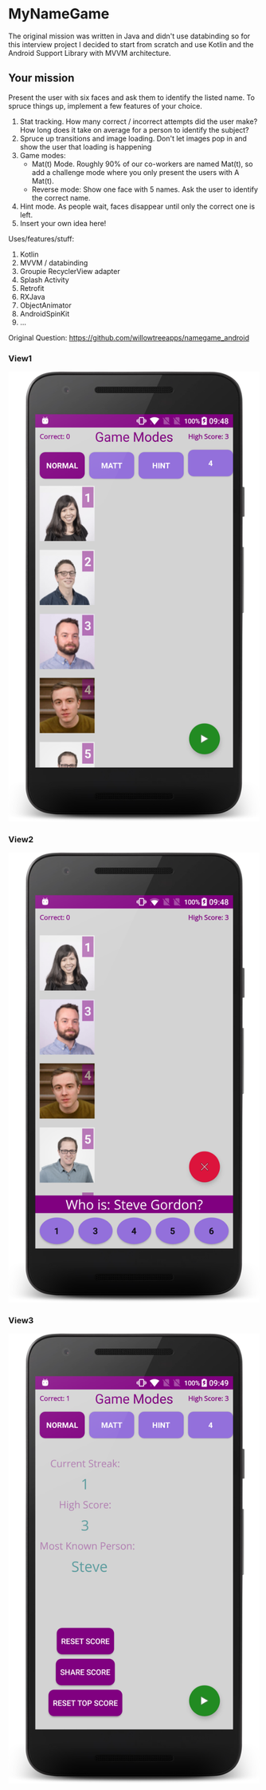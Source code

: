 # MyNameGame

The original mission was written in Java and didn't use databinding so for this interview project I decided to start from scratch and use Kotlin and the Android Support Library with MVVM architecture.

## Your mission

Present the user with six faces and ask them to identify the listed name. To spruce things up, implement a few features of your choice.

1. Stat tracking. How many correct / incorrect attempts did the user make? How long does it take on average for a person to identify the subject?
2. Spruce up transitions and image loading.  Don't let images pop in and show the user that loading is happening
3. Game modes:
    * Mat(t) Mode. Roughly 90% of our co-workers are named Mat(t), so add a challenge mode where you only present the users with A Mat(t).
    * Reverse mode: Show one face with 5 names. Ask the user to identify the correct name.
4. Hint mode. As people wait, faces disappear until only the correct one is left.
5. Insert your own idea here!

Uses/features/stuff:
1. Kotlin
2. MVVM / databinding
3. Groupie RecyclerView adapter
4. Splash Activity
5. Retrofit
6. RXJava
7. ObjectAnimator
8. AndroidSpinKit
9. ...

Original Question: https://github.com/willowtreeapps/namegame_android

### View1
![Question](https://github.com/SeaRoth/MyNameGame/blob/master/1.png?raw=true)

### View2
![Question](https://github.com/SeaRoth/MyNameGame/blob/master/2.png?raw=true)

### View3
![Question](https://github.com/SeaRoth/MyNameGame/blob/master/3.png?raw=true)
